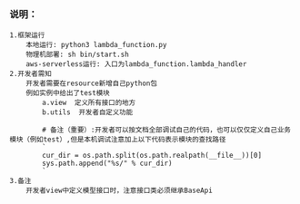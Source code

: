### 说明：
    1.框架运行
        本地运行: python3 lambda_function.py
        物理机部署: sh bin/start.sh
        aws-serverless运行: 入口为lambda_function.lambda_handler
    2.开发者需知
        开发者需要在resource新增自己python包
        例如实例中给出了test模块
            a.view  定义所有接口的地方
            b.utils  开发者自定义功能
            
            # 备注（重要）:开发者可以按文档全部调试自己的代码，也可以仅仅定义自己业务模块（例如test）,但是本机调试注意加上以下代码表示模块的查找路径
            `
            cur_dir = os.path.split(os.path.realpath(__file__))[0]
            sys.path.append("%s/" % cur_dir)
            `    
    3.备注
        开发者view中定义模型接口时，注意接口类必须继承BaseApi

##





            
            
    
